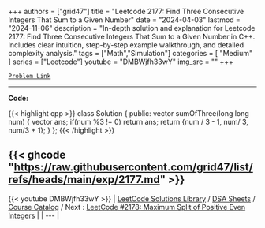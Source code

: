 
+++
authors = ["grid47"]
title = "Leetcode 2177: Find Three Consecutive Integers That Sum to a Given Number"
date = "2024-04-03"
lastmod = "2024-11-06"
description = "In-depth solution and explanation for Leetcode 2177: Find Three Consecutive Integers That Sum to a Given Number in C++. Includes clear intuition, step-by-step example walkthrough, and detailed complexity analysis."
tags = ["Math","Simulation"]
categories = [
    "Medium"
]
series = ["Leetcode"]
youtube = "DMBWjfh33wY"
img_src = ""
+++



[`Problem Link`](https://leetcode.com/problems/find-three-consecutive-integers-that-sum-to-a-given-number/description/)

---
**Code:**

{{< highlight cpp >}}
class Solution {
public:
    vector<long long> sumOfThree(long long num) {
        vector<long long> ans;
        if(num %3 != 0) return ans;
        return {num / 3 - 1, num/ 3, num/3 + 1};
    }
};
{{< /highlight >}}

{{< ghcode "https://raw.githubusercontent.com/grid47/list/refs/heads/main/exp/2177.md" >}}
---
{{< youtube DMBWjfh33wY >}}
| [LeetCode Solutions Library](https://grid47.xyz/leetcode/) / [DSA Sheets](https://grid47.xyz/sheets/) / [Course Catalog](https://grid47.xyz/courses/) / Next : [LeetCode #2178: Maximum Split of Positive Even Integers](https://grid47.xyz/leetcode/solution-2178-maximum-split-of-positive-even-integers/) |
| --- |
